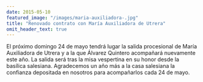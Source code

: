 ```yaml
---
date: 2015-05-10
featured_image: "/images/maria-auxiliadora-.jpg"
title: "Renovado contrato con María Auxiliadora de Utrera"
omit_header_text: true
---
```


El próximo domingo 24 de mayo tendrá lugar la salida procesional de María Auxiliadora de Utrera y a la que Álvarez Quintero acompañará nuevamente este año. La salida será tras la misa vespertina en su honor desde la basílica salesiana. Agradecemos un año más a la casa salesiana la confianza depositada en nosotros para acompañarlos cada 24 de mayo.
